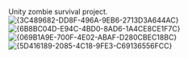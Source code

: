 Unity zombie survival project.
![{3C489682-DD8F-496A-9EB6-2713D3A644AC}](https://github.com/user-attachments/assets/d72b00c1-e024-4507-a00e-58cc0c551ed7)
![{6B8BC04D-E94C-4BD0-8AD6-1A4CE8CE1F7C}](https://github.com/user-attachments/assets/7b4ee1b0-2f84-4a89-b94f-94707440538f)
![{069B1A9E-700F-4E02-ABAF-D280CBEC18BC}](https://github.com/user-attachments/assets/f27b538b-7bf7-477e-b576-4c428ba3f770)
![{5D416189-2085-4C18-9FE3-C69136556FCC}](https://github.com/user-attachments/assets/a372c88d-c4e2-4df2-aea5-481603df49ef)

